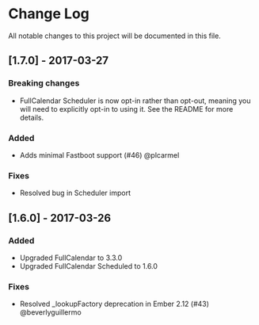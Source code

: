# Change Log
All notable changes to this project will be documented in this file.

## [1.7.0] - 2017-03-27
### Breaking changes
- FullCalendar Scheduler is now opt-in rather than opt-out, meaning you will need to explicitly opt-in to using it. See the README for more details.
### Added
- Adds minimal Fastboot support (#46) @plcarmel
### Fixes
- Resolved bug in Scheduler import

## [1.6.0] - 2017-03-26
### Added
- Upgraded FullCalendar to 3.3.0
- Upgraded FullCalendar Scheduled to 1.6.0
### Fixes
- Resolved _lookupFactory deprecation in Ember 2.12 (#43) @beverlyguillermo
